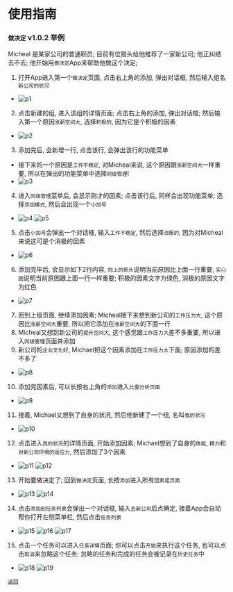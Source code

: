 使用指南
=======

### `做决定` v1.0.2 举例

Micheal 是某家公司的普通职员; 目前有位猎头给他推荐了一家新公司; 他正纠结去不去; 他开始用`做决定`App来帮助他做这个决定;

1. 打开App进入第一个`做决定`页面, 点击右上角的添加, 弹出对话框, 然后输入组名`新公司的状况`
  - ![p1][1]
2. 点击新建的组, 进入该组的详情页面; 点击右上角的添加, 弹出对话框; 然后输入第一个原因`涨薪空间大`, 选择`积极的`, 因为它是个积极的因素
  - ![p2][2]
3. 添加完后, 会新增一行, 点击该行, 会弹出该行的功能菜单
  - 接下来的一个原因是`工作不稳定`, 对Micheal来说, 这个原因跟`涨薪空间大`一样重要, 所以在弹出的功能菜单中选择`同级管理`!
  - ![p3][3]
4. 进入`同级管理`菜单后, 会显示刚才的因素; 点击该行后, 同样会出现功能菜单; 选择`添加模式`, 然后会出现一个`小加号`
  - ![p4][4] ![p5][5]
5. 点击`小加号`会弹出一个对话框, 输入`工作不稳定`, 然后选择`消极的`, 因为对Micheal来说这可是个消极的因素
  - ![p6][6]
6. 添加完毕后, 会显示如下2行内容, `向上的箭头`说明当前原因比上面一行重要, `实心圆`说明当前原因跟上面一行一样重要; 积极的因素文字为绿色, 消极的原因文字为红色
  - ![p7][7]
7. 回到上级页面, 继续添加因素; Micheal接下来想到新公司的`工作压力大`, 这个原因比`涨薪空间大`重要, 所以把它添加在`涨薪空间大`的下面一行
8. Micheal又想到新公司的`提升空间大`, 这个感觉跟`工作压力大`差不多重要, 所以进入`同级管理`页面并添加
9. 新公司的`企业文化好`, Michael把这个因素添加在`工作压力大`下面; 原因添加的差不多了
  - ![p8][8]
10. 添加完因素后, 可以长按右上角的`添加`进入`比重分析页面`
  - ![p9][9]
11. 接着, Michael又想到了自身的状况, 然后他新建了一个组, 名叫`我的状况`
  - ![p10][10]
12. 点击进入`我的状况`的详情页面, 开始添加因素; Michael想到了自身的`体能`, `精力`和`对新公司环境的适应力`, 然后添加了3个因素
  - ![p11][11] ![p12][12]
13. 开始要做决定了; 回到`做决定`页面, 长按`添加`进入所有`因素组页面`
  - ![p13][13] ![p14][14]
14. 点击`添加到任务列表`会弹出一个对话框, 输入`去新公司`后点确定, 接着App会自动帮你打开左侧菜单栏, 然后点击`任务列表`
  - ![p15][15] ![p16][16] ![p17][17]
15. 点击一个任务可以进入`任务详情`页面; 你可以点击`开始`来执行这个任务, 也可以点击`取消`来忽略这个任务; 忽略的任务和完成的任务会被记录在`历史任务`中
  - ![p18][18] ![p19][19]



[1]: http://quickstart.mingminy.com/make_decisions/img/zh/p1.png "填组名"
[2]: http://quickstart.mingminy.com/make_decisions/img/zh/p2.png "填原因"
[3]: http://quickstart.mingminy.com/make_decisions/img/zh/p3.png "因素组功能菜单"
[4]: http://quickstart.mingminy.com/make_decisions/img/zh/p4.png "功能菜单"
[5]: http://quickstart.mingminy.com/make_decisions/img/zh/p5.png "显示功能菜单"
[6]: http://quickstart.mingminy.com/make_decisions/img/zh/p6.png "填原因"
[7]: http://quickstart.mingminy.com/make_decisions/img/zh/p7.png "同级管理介绍"
[8]: http://quickstart.mingminy.com/make_decisions/img/zh/p8.png "因素组效果图"
[9]: http://quickstart.mingminy.com/make_decisions/img/zh/p9.png "比重分析页面"
[10]: http://quickstart.mingminy.com/make_decisions/img/zh/p10.png "组概要页面"
[11]: http://quickstart.mingminy.com/make_decisions/img/zh/p11.png "效果图"
[12]: http://quickstart.mingminy.com/make_decisions/img/zh/p12.png "效果图"
[13]: http://quickstart.mingminy.com/make_decisions/img/zh/p13.png "详细说明图"
[14]: http://quickstart.mingminy.com/make_decisions/img/zh/p14.png "效果图"
[15]: http://quickstart.mingminy.com/make_decisions/img/zh/p15.png "效果图"
[16]: http://quickstart.mingminy.com/make_decisions/img/zh/p16.png "详细说明图"
[17]: http://quickstart.mingminy.com/make_decisions/img/zh/p17.png "详细说明图"
[18]: http://quickstart.mingminy.com/make_decisions/img/zh/p18.png "详细说明图"
[19]: http://quickstart.mingminy.com/make_decisions/img/zh/p19.png "效果图"



[`返回`](https://github.com/mmy812/MakeDecisions/blob/master/README.md)

